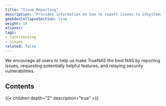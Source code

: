 ```yaml
---
title: "Issue Reporting"
description: "Provides information on how to report issues to iXsystems."
geekdocCollapseSection: true
weight: 10
aliases:
tags:
- contributing
- issues
related: false
---
```


We encourage all users to help us make TrueNAS the best NAS by reporting issues, requesting potentially helpful features, and relaying security vulnerabilities.  

<div class="noprint">

## Contents

{{< children depth="2" description="true" >}}

</div>
